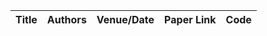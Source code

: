 | Title                                                                                             | Authors       | Venue/Date       | Paper Link                                   | Code                                         |
---------------------------------------------------------------------------------------------------|---------------|------------------|----------------------------------------------|----------------------------------------------|
